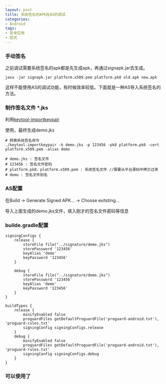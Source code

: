 ```yaml
---
layout: post
title: 系统签名的APK在AS的调试
categories:
- Android
tags:
- 安卓应用 
- 招式
---
```


### 手动签名
之前调试需要系统签名的apk都是先生成apk，再通过signapk.jar去生成。
```
java -jar signapk.jar platform.x509.pem platform.pk8 old.apk new.apk
```
这样不能使用AS的调试功能，有时候效率较低。下面就是一种AS导入系统签名的方法。


### 制作签名文件 *.jks
利用[keytool-importkeypair](https://github.com/getfatday/keytool-importkeypair)

使用，最终生成demo.jks
```
# 转换系统签名命令
./keytool-importkeypair -k demo.jks -p 123456 -pk8 platform.pk8 -cert platform.x509.pem -alias demo

# demo.jks : 签名文件
# 123456 : 签名文件密码
# platform.pk8、platform.x509.pem : 系统签名文件 //需要从平台源码中拷贝过来
# demo : 签名文件别名
```

### AS配置
在Build -> Generate Signed APK... -> Choose exitsting... 

导入上面生成的demo.jks文件，填入刚才的签名文件密码等信息

### builde.gradle配置
```
signingConfigs {
    release {
        storeFile file("../signature/demo.jks")
        storePassword '123456'
        keyAlias 'demo'
        keyPassword '123456'
    }

    debug {
        storeFile file("../signature/demo.jks")
        storePassword '123456'
        keyAlias 'demo'
        keyPassword '123456'
    }
}

buildTypes {
    release {
        minifyEnabled false
        proguardFiles getDefaultProguardFile('proguard-android.txt'), 'proguard-rules.txt'
        signingConfig signingConfigs.release
    }
    debug {
        minifyEnabled false
        proguardFiles getDefaultProguardFile('proguard-android.txt'), 'proguard-rules.txt'
        signingConfig signingConfigs.debug
    }
}
```

### 可以使用了

